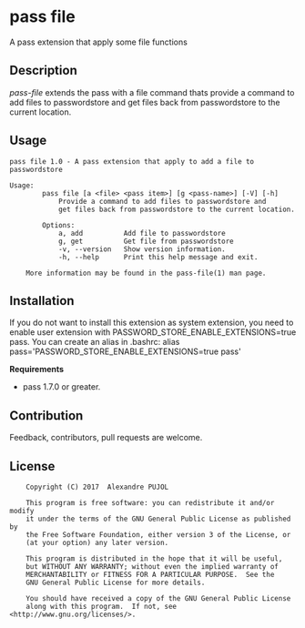 # pass file
A pass extension that apply some file functions

## Description
*pass-file* extends the pass with a file command thats provide a command to add files to passwordstore and get files back from passwordstore to the current location.

## Usage
```
pass file 1.0 - A pass extension that apply to add a file to passwordstore

Usage:
        pass file [a <file> <pass item>] [g <pass-name>] [-V] [-h]
            Provide a command to add files to passwordstore and
            get files back from passwordstore to the current location.

        Options:
            a, add          Add file to passwordstore
            g, get          Get file from passwordstore
            -v, --version   Show version information.
            -h, --help      Print this help message and exit.

    More information may be found in the pass-file(1) man page.
```

## Installation
If you do not want to install this extension as system extension, you need to enable user extension with PASSWORD_STORE_ENABLE_EXTENSIONS=true pass. You can create an alias in .bashrc: alias pass='PASSWORD_STORE_ENABLE_EXTENSIONS=true pass'

**Requirements**
* pass 1.7.0 or greater.

## Contribution
Feedback, contributors, pull requests are welcome.

## License
```
    Copyright (C) 2017  Alexandre PUJOL

    This program is free software: you can redistribute it and/or modify
    it under the terms of the GNU General Public License as published by
    the Free Software Foundation, either version 3 of the License, or
    (at your option) any later version.

    This program is distributed in the hope that it will be useful,
    but WITHOUT ANY WARRANTY; without even the implied warranty of
    MERCHANTABILITY or FITNESS FOR A PARTICULAR PURPOSE.  See the
    GNU General Public License for more details.

    You should have received a copy of the GNU General Public License
    along with this program.  If not, see <http://www.gnu.org/licenses/>.
```
